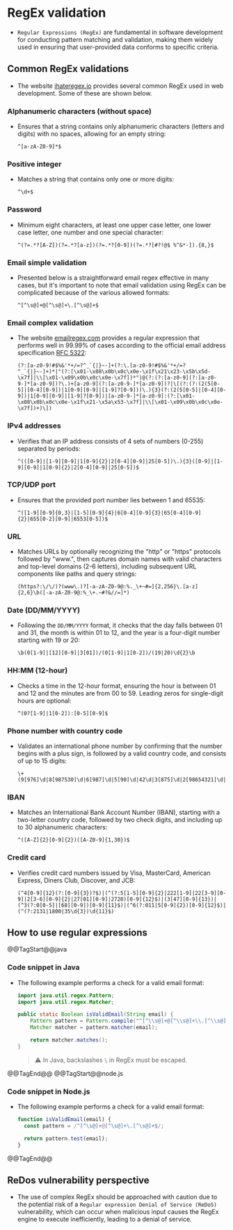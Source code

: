 # RegEx validation

* `Regular Expressions (RegEx)` are fundamental in software development for conducting pattern matching and validation, making them widely used in ensuring that user-provided data conforms to specific criteria.

## Common RegEx validations

* The website [ihateregex.io][1] provides several common RegEx used in web development. Some of these are shown below.

### Alphanumeric characters (without space)

* Ensures that a string contains only alphanumeric characters (letters and digits) with no spaces, allowing for an empty string:

  ```regex
  ^[a-zA-Z0-9]*$
  ```

### Positive integer

* Matches a string that contains only one or more digits:

  ```regex
  ^\d+$
  ```

### Password

* Minimum eight characters, at least one upper case letter, one lower case letter, one number and one special character:

  ```regex
  ^(?=.*?[A-Z])(?=.*?[a-z])(?=.*?[0-9])(?=.*?[#?!@$ %^&*-]).{8,}$
  ```

### Email simple validation

* Presented below is a straightforward email regex effective in many cases, but it's important to note that email validation using RegEx can be complicated because of the various allowed formats:

  ```regex
  ^[^\s@]+@[^\s@]+\.[^\s@]+$
  ```

### Email complex validation

* The website [emailregex.com][2] provides a regular expression that performs well in 99.99% of cases according to the official email address specification [RFC 5322][3]:

  ```regex
  (?:[a-z0-9!#$%&'*+/=?^_`{|}~-]+(?:\.[a-z0-9!#$%&'*+/=?^_`{|}~-]+)*|"(?:[\x01-\x08\x0b\x0c\x0e-\x1f\x21\x23-\x5b\x5d-\x7f]|\\[\x01-\x09\x0b\x0c\x0e-\x7f])*")@(?:(?:[a-z0-9](?:[a-z0-9-]*[a-z0-9])?\.)+[a-z0-9](?:[a-z0-9-]*[a-z0-9])?|\[(?:(?:(2(5[0-5]|[0-4][0-9])|1[0-9][0-9]|[1-9]?[0-9]))\.){3}(?:(2(5[0-5]|[0-4][0-9])|1[0-9][0-9]|[1-9]?[0-9])|[a-z0-9-]*[a-z0-9]:(?:[\x01-\x08\x0b\x0c\x0e-\x1f\x21-\x5a\x53-\x7f]|\\[\x01-\x09\x0b\x0c\x0e-\x7f])+)\])
  ```

### IPv4 addresses

* Verifies that an IP address consists of 4 sets of numbers (0-255) separated by periods:

  ```regex
  ^(([0-9]|[1-9][0-9]|1[0-9]{2}|2[0-4][0-9]|25[0-5])\.){3}([0-9]|[1-9][0-9]|1[0-9]{2}|2[0-4][0-9]|25[0-5])$
  ```

### TCP/UDP port

* Ensures that the provided port number lies between 1 and 65535:

  ```regex
  ^([1-9][0-9]{0,3}|[1-5][0-9]{4}|6[0-4][0-9]{3}|65[0-4][0-9]{2}|655[0-2][0-9]|6553[0-5])$
  ```

### URL

* Matches URLs by optionally recognizing the "http" or "https" protocols followed by "www.", then captures domain names with valid characters and top-level domains (2-6 letters), including subsequent URL components like paths and query strings:

  ```regex
  (https?:\/\/)?(www\.)?[-a-zA-Z0-9@:%._\+~#=]{2,256}\.[a-z]{2,6}\b([-a-zA-Z0-9@:%_\+.~#?&//=]*)
  ```

### Date (DD/MM/YYYY)

* Following the `DD/MM/YYYY` format, it checks that the day falls between 01 and 31, the month is within 01 to 12, and the year is a four-digit number starting with 19 or 20:

  ```regex
  \b(0[1-9]|[12][0-9]|3[01])/(0[1-9]|1[0-2])/(19|20)\d{2}\b
  ```

### HH:MM (12-hour)

* Checks a time in the 12-hour format, ensuring the hour is between 01 and 12 and the minutes are from 00 to 59. Leading zeros for single-digit hours are optional:

  ```regex
  ^(0?[1-9]|1[0-2]):[0-5][0-9]$
  ```

### Phone number with country code

* Validates an international phone number by confirming that the number begins with a plus sign, is followed by a valid country code, and consists of up to 15 digits:

  ```regex
  \+(9[976]\d|8[987530]\d|6[987]\d|5[90]\d|42\d|3[875]\d|2[98654321]\d|9[8543210]|8[6421]|6[6543210]|5[87654321]|4[987654310]|3[9643210]|2[70]|7|1)\d{1,14}$
  ```

### IBAN

* Matches an International Bank Account Number (IBAN), starting with a two-letter country code, followed by two check digits, and including up to 30 alphanumeric characters:

  ```regex
  ^([A-Z]{2}[0-9]{2})([A-Z0-9]{1,30})$
  ```

### Credit card

* Verifies credit card numbers issued by Visa, MasterCard, American Express, Diners Club, Discover, and JCB:

  ```regex
  (^4[0-9]{12}(?:[0-9]{3})?$)|(^(?:5[1-5][0-9]{2}|222[1-9]|22[3-9][0-9]|2[3-6][0-9]{2}|27[01][0-9]|2720)[0-9]{12}$)|(3[47][0-9]{13})|(^3(?:0[0-5]|[68][0-9])[0-9]{11}$)|(^6(?:011|5[0-9]{2})[0-9]{12}$)|(^(?:2131|1800|35\d{3})\d{11}$)
  ```

## How to use regular expressions

@@TagStart@@java

### Code snippet in Java

* The following example performs a check for a valid email format:

  ```java
  import java.util.regex.Pattern;
  import java.util.regex.Matcher;

  public static Boolean isValidEmail(String email) {
      Pattern pattern = Pattern.compile("^[^\\s@]+@[^\\s@]+\\.[^\\s@]+$");
      Matcher matcher = pattern.matcher(email);

      return matcher.matches();
  }
  ```

  > :warning: In Java, backslashes `\` in RegEx must be escaped.

@@TagEnd@@
@@TagStart@@node.js

### Code snippet in Node.js

* The following example performs a check for a valid email format:

  ```javascript
  function isValidEmail(email) {
    const pattern = /^[^\s@]+@[^\s@]+\.[^\s@]+$/;

    return pattern.test(email);
  }
  ```

@@TagEnd@@

## ReDos vulnerability perspective

* The use of complex RegEx should be approached with caution due to the potential risk of a `Regular expression Denial of Service (ReDoS)` vulnerability, which can occur when malicious input causes the RegEx engine to execute inefficiently, leading to a denial of service.

[1]: https://ihateregex.io/
[2]: https://emailregex.com/
[3]: https://www.ietf.org/rfc/rfc5322.txt
